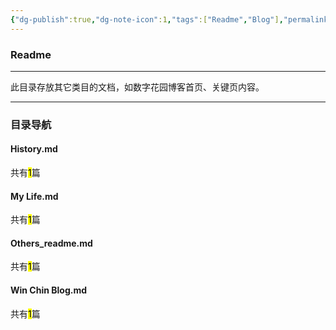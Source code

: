 ```yaml
---
{"dg-publish":true,"dg-note-icon":1,"tags":["Readme","Blog"],"permalink":"/🌘Others_其它/Others_readme/","dgPassFrontmatter":true,"noteIcon":1,"created":"2024-08-24T23:09:56.006+08:00","updated":"2024-09-18T23:05:09.903+08:00"}
---
```


### Readme
--- 
此目录存放其它类目的文档，如数字花园博客首页、关键页内容。
***
### 目录导航
<p><span><h4 data-heading="History.md" dir="auto">History.md</h4></span></p><p><span>共有<mark>1</mark>篇</span></p><div><ul class="dataview list-view-ul"></ul></div><p><span><h4 data-heading="My Life.md" dir="auto">My Life.md</h4></span></p><p><span>共有<mark>1</mark>篇</span></p><div><ul class="dataview list-view-ul"></ul></div><p><span><h4 data-heading="Others_readme.md" dir="auto">Others_readme.md</h4></span></p><p><span>共有<mark>1</mark>篇</span></p><div><ul class="dataview list-view-ul"></ul></div><p><span><h4 data-heading="Win Chin Blog.md" dir="auto">Win Chin Blog.md</h4></span></p><p><span>共有<mark>1</mark>篇</span></p><div><ul class="dataview list-view-ul"></ul></div>
